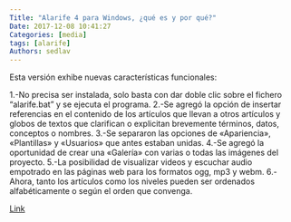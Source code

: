 ```yaml
---
Title: "Alarife 4 para Windows, ¿qué es y por qué?"
Date: 2017-12-08 10:41:27
Categories: [media]
tags: [alarife]
Authors: sedlav
---
```


Esta versión exhibe nuevas características funcionales:

1.-No precisa ser instalada, solo basta con dar doble clic sobre el fichero “alarife.bat” y se ejecuta el programa.
2.-Se agregó la opción de insertar referencias en el contenido de los artículos que llevan a otros artículos y globos de textos que clarifican o explicitan brevemente términos, datos, conceptos o nombres.
3.-Se separaron las opciones de «Apariencia», «Plantillas» y «Usuarios» que antes estaban unidas.
4.-Se agregó la oportunidad de crear una «Galería» con varias o todas las imágenes del proyecto.
5.-La posibilidad de visualizar videos y escuchar audio empotrado en las páginas web para los formatos ogg, mp3 y webm.
6.-Ahora, tanto los artículos como los niveles pueden ser ordenados alfabéticamente o según el orden que convenga.


[Link](https://gutl.jovenclub.cu/alarife-4-para-windows-que-es-y-por-que/)
